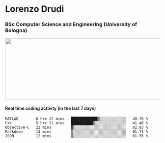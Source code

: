 # Lorenzo Drudi
### BSc Computer Science and Engineering (University of Bologna)

<img src="https://github-readme-stats-lorenzodrudi.vercel.app/api?username=LorenzoDrudi&count_private=true&show_icons=true&theme=gruvbox" height=200px width=550px>

<!---Use wakatime plugins to track the coding time--->
#### Real time coding activity (in the last 7 days)
<!--START_SECTION:waka-->

```text
MATLAB        6 hrs 27 mins   ████████████▒░░░░░░░░░░░░   49.70 %
C++           5 hrs 22 mins   ██████████▒░░░░░░░░░░░░░░   41.40 %
Objective-C   22 mins         ▓░░░░░░░░░░░░░░░░░░░░░░░░   02.83 %
Markdown      13 mins         ▒░░░░░░░░░░░░░░░░░░░░░░░░   01.71 %
JSON          12 mins         ▒░░░░░░░░░░░░░░░░░░░░░░░░   01.55 %
```

<!--END_SECTION:waka-->
